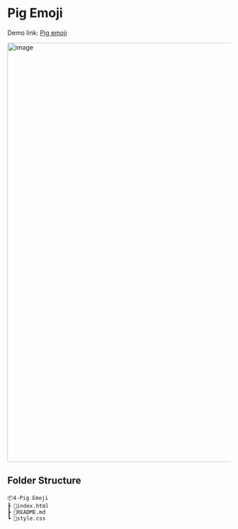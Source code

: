 # Pig Emoji

Demo link: [Pig emoji](https://resplendent-selkie-a9a07f.netlify.app/)

<img width="945" alt="image" src="https://user-images.githubusercontent.com/52371453/222542269-aee3eb78-c831-45cb-b7e8-93585ade20ad.png">

## Folder Structure

```
📦4-Pig Emoji
┣ 📜index.html
┣ 📜README.md
┗ 📜style.css
```
